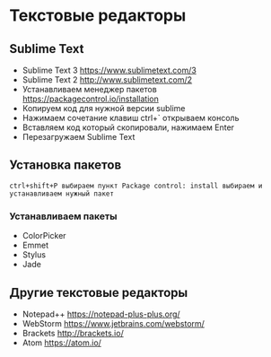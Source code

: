# Текстовые редакторы

## Sublime Text
* Sublime Text 3 https://www.sublimetext.com/3
* Sublime Text 2 http://www.sublimetext.com/2
* Устанавливаем менеджер пакетов https://packagecontrol.io/installation
* Копируем код для нужной версии sublime
* Нажимаем сочетание клавиш ctrl+` открываем консоль
* Вставляем код который скопировали, нажимаем Enter
* Перезагружаем Sublime Text

## Установка пакетов

```
ctrl+shift+P выбираем пункт Package control: install выбираем и устанавливаем нужный пакет
```
### Устанавливаем пакеты
* ColorPicker
* Emmet
* Stylus
* Jade

## Другие текстовые редакторы
* Notepad++ https://notepad-plus-plus.org/
* WebStorm https://www.jetbrains.com/webstorm/
* Brackets http://brackets.io/
* Atom https://atom.io/
